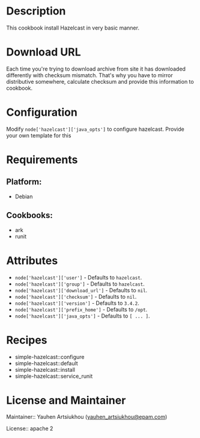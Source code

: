 # Description

This cookbook install Hazelcast in very basic manner.

# Download URL

Each time you're trying to download archive from site it has downloaded differently with checksum mismatch. That's why you have to mirror distributive somewhere, calculate checksum and provide this information to cookbook.

# Configuration

Modify `node['hazelcast']['java_opts']` to configure hazelcast. Provide your own template for this

# Requirements

## Platform:

* Debian

## Cookbooks:

* ark
* runit

# Attributes

* `node['hazelcast']['user']` -  Defaults to `hazelcast`.
* `node['hazelcast']['group']` -  Defaults to `hazelcast`.
* `node['hazelcast']['download_url']` -  Defaults to `nil`.
* `node['hazelcast']['checksum']` -  Defaults to `nil`.
* `node['hazelcast']['version']` -  Defaults to `3.4.2`.
* `node['hazelcast']['prefix_home']` -  Defaults to `/opt`.
* `node['hazelcast']['java_opts']` -  Defaults to `[ ... ]`.

# Recipes

* simple-hazelcast::configure
* simple-hazelcast::default
* simple-hazelcast::install
* simple-hazelcast::service_runit

# License and Maintainer

Maintainer:: Yauhen Artsiukhou (<yauhen_artsiukhou@epam.com>)

License:: apache 2

